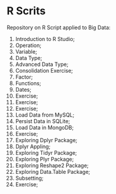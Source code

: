 # R Scrits
Repository on R Script applied to Big Data:
01. Introduction to R Studio;
02. Operation;
03. Variable;
04. Data Type;
05. Advanced Data Type;
06. Consolidation Exercise;
07. Factor;
08. Functions;
09. Dates;
10. Exercise;
11. Exercise;
12. Exercise;
13. Load Data from MySQL;
14. Persist Data in SQLite;
15. Load Data in MongoDB;
16. Exercise;
17. Exploring Dplyr Package;
18. Dplyr Appling;
19. Exploring Tidyr Package;
20. Exploring Plyr Package;
21. Exploring Reshape2 Package;
22. Exploring Data.Table Package;
23. Subsetting;
24. Exercise;
